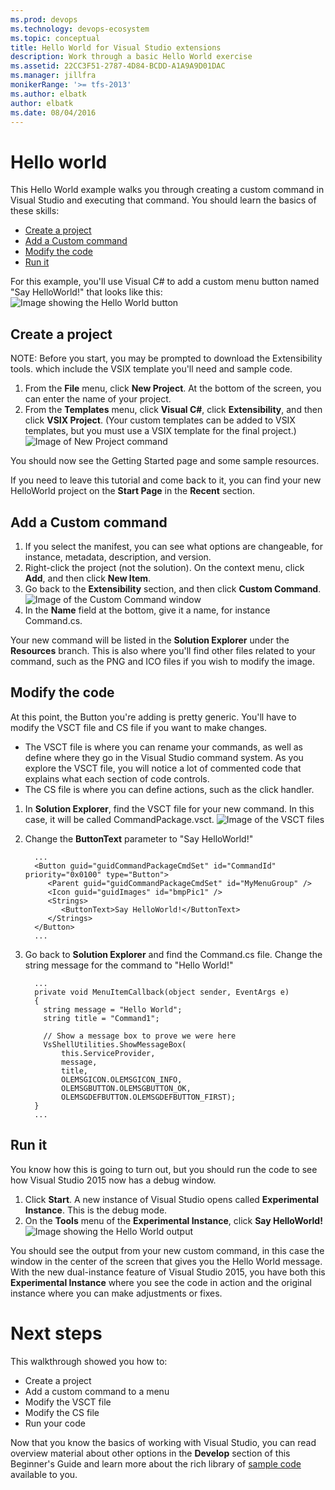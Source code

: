 ```yaml
---
ms.prod: devops
ms.technology: devops-ecosystem
ms.topic: conceptual
title: Hello World for Visual Studio extensions
description: Work through a basic Hello World exercise
ms.assetid: 22CC3F51-2787-4D84-BCDD-A1A9A9D01DAC
ms.manager: jillfra
monikerRange: '>= tfs-2013'
ms.author: elbatk
author: elbatk
ms.date: 08/04/2016
---
```


# Hello world

This Hello World example walks you through creating a custom command in Visual Studio and executing that command. You should learn the basics of these skills:
* [Create a project](#project)
* [Add a Custom command](#add)
* [Modify the code](#code)
* [Run it](#run)

For this example, you'll use Visual C# to add a custom menu button named "Say HelloWorld!" that looks like this:
![Image showing the Hello World button](./_img/hello-world-button-on-menu.png) 

<a id="project"></a>
## Create a project

NOTE: Before you start, you may be prompted to download the Extensibility tools. which include the VSIX template you'll need and sample code.

1.	From the **File** menu, click **New Project**. At the bottom of the screen, you can enter the name of your project.
2.	From the **Templates** menu, click **Visual C#**, click **Extensibility**, and then click **VSIX Project**. (Your custom templates can be added to VSIX templates, but you must use a VSIX template for the final project.)
  ![Image of New Project command](./_img/new-project.png)

You should now see the Getting Started page and some sample resources.

If you need to leave this tutorial and come back to it, you can find your new HelloWorld project on the **Start Page** in the **Recent** section.

<a id="add"></a>
## Add a Custom command

1.	If you select the manifest, you can see what options are changeable, for instance, metadata, description, and version.
2.	Right-click the project (not the solution). On the context menu, click **Add**, and then click **New Item**.
3.	Go back to the **Extensibility** section, and then click **Custom Command**.
  ![Image of the Custom Command window](./_img/custom-command.png)
4.  In the **Name** field at the bottom, give it a name, for instance Command.cs.

Your new command will be listed in the **Solution Explorer** under the **Resources** branch. This is also where you'll find other files related to your command, such as the PNG and ICO files if you wish to modify the image. 

<a id="code"></a>
## Modify the code

At this point, the Button you're adding is pretty generic. You'll have to modify the VSCT file and CS file if you want to make changes.
  * The VSCT file is where you can rename your commands, as well as define where they go in the Visual Studio command system. As you explore the VSCT file, you will notice a lot of commented code that explains what each section of code controls.
  * The CS file is where you can define actions, such as the click handler.

1.  In **Solution Explorer**, find the VSCT file for your new command. In this case, it will be called CommandPackage.vsct.
  ![Image of the VSCT files](./_img/command-package.png)
2.	Change the **ButtonText** parameter to "Say HelloWorld!"

          ...
          <Button guid="guidCommandPackageCmdSet" id="CommandId" priority="0x0100" type="Button">
             <Parent guid="guidCommandPackageCmdSet" id="MyMenuGroup" />
             <Icon guid="guidImages" id="bmpPic1" />
             <Strings>
                <ButtonText>Say HelloWorld!</ButtonText>
             </Strings>
          </Button>
          ...

3.	Go back to **Solution Explorer** and find the Command.cs file. Change the string message for the command to "Hello World!"

          ...
          private void MenuItemCallback(object sender, EventArgs e)
          {
            string message = "Hello World";
            string title = "Command1";

            // Show a message box to prove we were here
            VsShellUtilities.ShowMessageBox(
                this.ServiceProvider,
                message,
                title,
                OLEMSGICON.OLEMSGICON_INFO,
                OLEMSGBUTTON.OLEMSGBUTTON_OK,
                OLEMSGDEFBUTTON.OLEMSGDEFBUTTON_FIRST);
          }
          ...

<a id="run"></a>
## Run it

You know how this is going to turn out, but you should run the code to see how Visual Studio 2015 now has a debug window.
1.	Click **Start**. A new instance of Visual Studio opens called **Experimental Instance**. This is the debug mode.
2.	On the **Tools** menu of the **Experimental Instance**, click **Say HelloWorld!**
  ![Image showing the Hello World output](./_img/results.png) 

You should see the output from your new custom command, in this case the window in the center of the screen that gives you the Hello World message. With the new dual-instance feature of Visual Studio 2015, you have both this **Experimental Instance** where you see the code in action and the original instance where you can make adjustments or fixes.

# Next steps

This walkthrough showed you how to:
* Create a project 
* Add a custom command to a menu
* Modify the VSCT file
* Modify the CS file
* Run your code

Now that you know the basics of working with Visual Studio, you can read overview material about other options in the **Develop** section of this Beginner's Guide and learn more about the rich library of [sample code](./samples.md) available to you.
